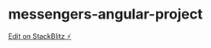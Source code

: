 # messengers-angular-project

[Edit on StackBlitz ⚡️](https://stackblitz.com/edit/messengers-angular-project)